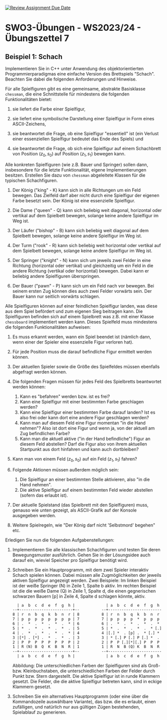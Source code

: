[![Review Assignment Due Date](https://classroom.github.com/assets/deadline-readme-button-24ddc0f5d75046c5622901739e7c5dd533143b0c8e959d652212380cedb1ea36.svg)](https://classroom.github.com/a/hJ9kKrJ7)
# **SWO3-Übungen - WS2023/24 - Übungszettel 7**

## **Beispiel 1: Schach**

Implementieren Sie in C++ unter Anwendung des objektorientierten
Programmierparadigmas eine einfache Version des Brettspiels "Schach". Beachten
Sie dabei die folgenden Anforderungen und Hinweise.

Für alle Spielfiguren gibt es eine gemeinsame, abstrakte Basisklasse `chessman`,
die eine Schnittstelle für mindestens die folgenden Funktionalitäten bietet:

1. sie liefert die Farbe einer Spielfigur,

1. sie liefert eine symbolische Darstellung einer Spielfigur in Form eines
   ASCII-Zeichens,

1. sie beantwortet die Frage, ob eine Spielfigur "essentiell" ist (ein Verlust
   einer essenziellen Spielfigur bedeutet das Ende des Spiels) und

1. sie beantwortet die Frage, ob sich eine Spielfigur auf einem Schachbrett von
   Position $(z_0,s_0)$ auf Position $(z_1,s_1)$ bewegen kann.

Alle konkreten Spielfiguren (wie z.B. Bauer und Springer) sollen dann,
insbesondere für die letzte Funktionalität, eigene Implementierungen besitzen.
Erstellen Sie dazu von `chessman` abgeleitete Klassen für die typischen
Schachfiguren.

1. Der König ("king" - K) kann sich in alle Richtungen um ein Feld bewegen. Das
   Zielfeld darf aber nicht durch eine Spielfigur der eigenen Farbe besetzt
   sein. Der König ist eine essenzielle Spielfigur.

1. Die Dame ("queen" - Q) kann sich beliebig weit diagonal, horizontal oder
   vertikal auf dem Spielbett bewegen, solange keine andere Spielfigur im Weg
   ist.

1. Der Läufer ("bishop" - B) kann sich beliebig weit diagonal auf dem Spielbett
   bewegen, solange keine andere Spielfigur im Weg ist.

1. Der Turm ("rook" - R) kann sich beliebig weit horizontal oder vertikal auf
   dem Spielbett bewegen, solange keine andere Spielfigur im Weg ist.

1. Der Springer ("knight" - N) kann sich um jeweils zwei Felder in eine Richtung
   (horizontal oder vertikal) und gleichzeitig um ein Feld in die andere
   Richtung (vertikal oder horizontal) bewegen. Dabei kann er beliebig andere
   Spielfiguren überspringen.

1. Der Bauer ("pawn" - P) kann sich um ein Feld nach vor bewegen. Bei seinem
   ersten Zug können dies auch zwei Felder vorwärts sein. Der Bauer kann nur
   seitlich vorwärts schlagen.

Alle Spielfiguren können auf einer feindlichen Spielfigur landen, was diese aus
dem Spiel befördert und zum eigenen Sieg beitragen kann. Die Spielfiguren
befinden sich auf einem Spielbrett was z.B. mit einer Klasse `chessboard`
implementiert werden kann. Dieses Spielfeld muss mindestens die folgenden
Funktionalitäten aufweisen:

1. Es muss erkannt werden, wann ein Spiel beendet ist (nämlich dann, wenn einer
   der Spieler eine essenzielle Figur verloren hat).

1. Für jede Position muss die darauf befindliche Figur ermittelt werden können.

1. Der aktuellen Spieler sowie die Größe des Spielfeldes müssen ebenfalls
   abgefragt werden können.

1. Die folgenden Fragen müssen für jedes Feld des Spielbretts beantwortet werden
   können:
   1. Kann es "befahren" werden bzw. ist es frei?
   1. Kann eine Spielfigur mit einer bestimmten Farbe geschlagen werden?
   1. Kann eine Spielfigur einer bestimmten Farbe darauf landen? Ist es also
      frei oder kann dort eine andere Figur geschlagen werden?
   1. Kann man auf diesem Feld eine Figur momentan "in die Hand nehmen"? Also
      ist dort eine Figur und wenn ja, von der aktuell am Zug befindlichen
      Farbe?
   1. Kann man die aktuell aktive ("in der Hand befindliche") Figur an diesem
      Feld abstellen? Darf die Figur also von ihrem aktuellen Startpunkt aus
      dort hinfahren und kann auch dortbleiben?

1. Kann man von einem Feld $(z_0,s_0)$ auf ein Feld $(z_1,s_1)$ fahren?

1. Folgende Aktionen müssen außerdem möglich sein:
   1. Die Spielfigur an einer bestimmten Stelle aktivieren, also "in die Hand
      nehmen".
   1. Die aktive Spielfigur auf einem bestimmten Feld wieder abstellen (sofern
      das erlaubt ist).

1. Der aktuelle Spielstand (das Spielbrett mit den Spielfiguren) muss, genauso
   wie unten gezeigt, als ASCII-Grafik auf der Konsole ausgegeben werden.

1. Weitere Spielregeln, wie "Der König darf nicht 'Selbstmord' begehen" etc.

Erledigen Sie nun die folgenden Aufgabenstellungen:

1. Implementieren Sie alle klassischen Schachfiguren und testen Sie deren
   Bewegungsmuster ausführlich. Gehen Sie in der Lösungsidee auch darauf ein,
   wieviel Speicher pro Spielfigur benötigt wird.

1. Schreiben Sie ein Hauptprogramm, mit dem zwei Spieler interaktiv Schach
   spielen können. Dabei müssen alle Zugmöglichkeiten der jeweils aktiven
   Spielfigur angezeigt werden. Zwei Beispiele: Im linken Beispiel ist der weiße
   Springer (N) in Zeile 1, Spalte b aktiv. Im rechten Beispiel ist die die
   weiße Dame (Q) in Zeile 1, Spalte d, die einen gegnerischen schwarzen Bauern
   [p] in Zeile 4, Spalte d schlagen könnte, aktiv.

   ```txt
     | a  b  c  d  e  f  g  h |              | a  b  c  d  e  f  g  h |
   --+------------------------+--          --+------------------------+--
   8 | r  n  b  q  k  b  n  r | 8          8 | r  n  b  q  k  b  n  r | 8
   7 | p  p  p  p  p  p  p  p | 7          7 | p  p  p  p  *  p  p  p | 7
   6 | .  *  .  *  .  *  .  * | 6          6 | .  *  .  *  .  *  .  * | 6
   5 | *  .  *  .  *  .  *  . | 5          5 | *  .  *  .  *  .  * [.]| 5
   4 | .  *  .  *  .  *  .  * | 4          4 |[.] *  . [p] .  * [.] * | 4
   3 |[*] . [*] .  *  .  *  . | 3          3 | * [.] P [.] P [.] *  . | 3
   2 | P  P  P  P  P  P  P  P | 2          2 | P  P [.][*][.] P  P  P | 2
   1 | R (N) B  Q  K  B  N  R | 1          1 | R  N  B (Q) K  B  N  R | 1
   --+------------------------+--          --+------------------------+--
     | a  b  c  d  e  f  g  h |              | a  b  c  d  e  f  g  h |
   ```

   Abbildung: Die unterschiedlichen Farben der Spielfiguren sind als Groß- bzw.
   Kleinbuchstaben, die unterschiedlichen Farben der Felder durch Punkt bzw.
   Stern dargestellt. Die aktive Spielfigur ist in runde Klammern gesetzt. Die
   Felder, die die aktive Spielfigur betreten kann, sind in eckige Klammern
   gesetzt.

1. Schreiben Sie ein alternatives Hauptprogramm (oder eine über die
   Kommandozeile auswählbare Variante), das bzw. die es erlaubt, einen
   zufälligen, und natürlich nur aus gültigen Zügen bestehenden, Spielablauf zu
   generieren.
